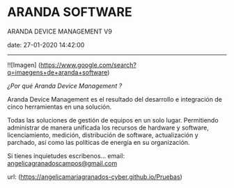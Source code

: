 
# ARANDA SOFTWARE 

ARANDA DEVICE MANAGEMENT V9

date: 27-01-2020 14:42:00


---

!![Imagen] (https://www.google.com/search?q=imaegens+de+aranda+software)
 


*¿Por qué Aranda Device Management ?*

Aranda Device Management es el resultado del desarrollo e integración de cinco herramientas en una solución. 

Todas las soluciones de gestión de equipos en un solo lugar. Permitiendo administrar de manera unificada los recursos de hardware y
software, licenciamiento, medición, distribución de software,
actualización y parchado, así como las políticas de energía en su
organización.

Si tienes inquietudes escribenos...
email: angelicagranadoscampos@gmail.com


url: (https://angelicamariagranados-cyber.github.io/Pruebas)




